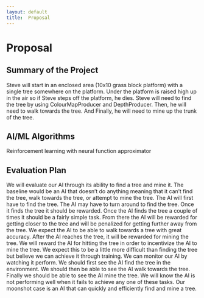 ```yaml
---
layout: default
title:  Proposal
---
```


# Proposal

## Summary of the Project
Steve will start in an enclosed area (10x10 grass block platform) with a single tree somewhere on the platform. Under the platform is raised high up in the air so if Steve steps off the platform, he dies. Steve will need to find the tree by using ColourMapProducer and DepthProducer. Then, he will need to walk towards the tree. And Finally, he will need to mine up the trunk of the tree.

## AI/ML Algorithms
Reinforcement learning with neural function approximator

## Evaluation Plan
We will evaluate our AI through its ability to find a tree and mine it. The baseline would be an AI that doesn’t do anything meaning that it can’t find the tree, walk towards the tree, or attempt to mine the tree. The AI will first have to find the tree. The AI may have to turn around to find the tree. Once it finds the tree it should be rewarded. Once the AI finds the tree a couple of times it should be a fairly simple task. From there the AI will be rewarded for getting closer to the tree and will be penalized for getting further away from the tree. We expect the AI to be able to walk towards a tree with great accuracy. After the AI reaches the tree, it will be rewarded for mining the tree. We will reward the AI for hitting the tree in order to incentivize the AI to mine the tree. We expect this to be a little more difficult than finding the tree but believe we can achieve it through training.
	We can monitor our AI by watching it perform. We should first see the AI find the tree in the environment. We should then be able to see the AI walk towards the tree. Finally we should be able to see the AI mine the tree. We will know the AI is not performing well when it fails to achieve any one of these tasks. Our moonshot case is an AI that can quickly and efficiently find and mine a tree.

